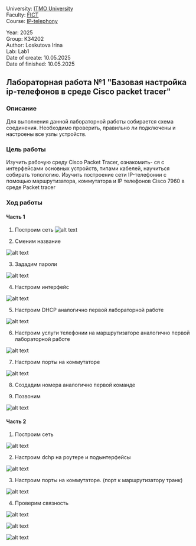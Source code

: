University: [ITMO University](https://itmo.ru/ru/)  
Faculty: [FICT](https://fict.itmo.ru)  
Course: [IP-telephony](https://github.com/itmo-ict-faculty/ip-telephony)

Year: 2025  
Group: K34202  
Author: Loskutova Irina  
Lab: Lab1  
Date of create: 10.05.2025  
Date of finished: 10.05.2025 

## Лабораторная работа №1 "Базовая настройка ip-телефонов в среде Сisco packet tracer"

### Описание
Для выполнения данной лабораторной работы собирается схема соединения. Необходимо проверить, правильно ли подключены и настроены все узлы устройств.

### Цель работы
Изучить рабочую среду Cisco Packet Tracer, ознакомить- ся с интерфейсами основных устройств, типами кабелей, научиться собирать топологию. Изучить построение сети IP-телефонии с помощью маршрутизатора, коммутатора и IP телефонов Cisco 7960 в среде Packet tracer

### Ход работы 

#### Часть 1

1. Построим сеть 
![alt text](image.png)

2. Сменим название

![alt text](image-1.png)

3. Зададим пароли 

![alt text](image-2.png)

4. Настроим интерфейс

![alt text](image-3.png)

5. Настроим DHCP аналогично первой лабораторной работе

![alt text](image-4.png)

6. Настроим услуги телефонии на маршрутизаторе аналогично первой лабораторной работе

![alt text](image-6.png)

7. Настроим порты на коммутаторе

![alt text](image-5.png)

8. Создадим номера аналогично первой команде

9. Позвоним 

![alt text](image-7.png)


#### Часть 2

1. Построим сеть 

![alt text](image-8.png)

2. Настроим dchp на роутере и подынтерфейсы

![alt text](image-9.png)

3. Настроим порты на коммутаторе. (порт к маршрутизатору транк)

![alt text](image-10.png)

4. Проверим связность 

![alt text](image-11.png)

![alt text](image-12.png)

![alt text](image-13.png)

